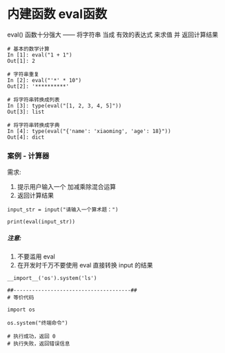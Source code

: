 # 内建函数 eval函数

eval() 函数十分强大 —— 将字符串 当成 有效的表达式 来求值 并 返回计算结果

```
# 基本的数学计算
In [1]: eval("1 + 1")
Out[1]: 2

# 字符串重复
In [2]: eval("'*' * 10")
Out[2]: '**********'

# 将字符串转换成列表
In [3]: type(eval("[1, 2, 3, 4, 5]"))
Out[3]: list

# 将字符串转换成字典
In [4]: type(eval("{'name': 'xiaoming', 'age': 18}"))
Out[4]: dict
```


### 案例 - 计算器

需求:  
1. 提示用户输入一个 加减乘除混合运算  
2. 返回计算结果  

```
input_str = input("请输入一个算术题：")

print(eval(input_str))
```


##### 注意: 
1. 不要滥用 eval
2. 在开发时千万不要使用 eval 直接转换 input 的结果


```
__import__('os').system('ls')

##--------------------------------------##
# 等价代码

import os

os.system("终端命令")

# 执行成功，返回 0
# 执行失败，返回错误信息

```
